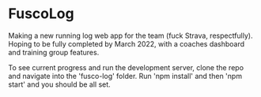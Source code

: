 # FuscoLog
Making a new running log web app for the team (fuck Strava, respectfully). Hoping to be fully completed by March 2022, with a coaches dashboard and training group features.

To see current progress and run the development server, clone the repo and navigate into the 'fusco-log' folder. Run 'npm install' and then 'npm start' and you should be all set.  
